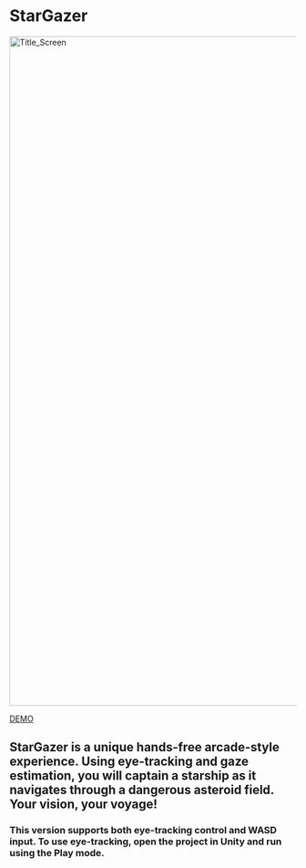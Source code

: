# StarGazer
<img width="1175" alt="Title_Screen" src="https://github.com/user-attachments/assets/e627c809-959b-4334-9285-e9c2db8a9577">

[DEMO](https://www.youtube.com/watch?v=cwkx7Y5GlSE "Stargazer Demo")

## StarGazer is a unique hands-free arcade-style experience. Using eye-tracking and gaze estimation, you will captain a starship as it navigates through a dangerous asteroid field. Your vision, your voyage!

### This version supports both eye-tracking control and WASD input. To use eye-tracking, open the project in Unity and run using the Play mode.
